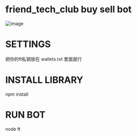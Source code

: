 # friend_tech_club buy sell bot
![image](https://github.com/leductam2003/friend_tech_club/assets/39722350/8db8d84d-da9e-4172-a536-105686d58186)

# SETTINGS
把你的ft私钥放在 wallets.txt 里面就行

# INSTALL LIBRARY
npm install
# RUN BOT
node ft



